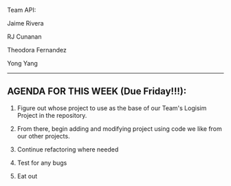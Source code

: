 Team API:

Jaime Rivera

RJ Cunanan

Theodora Fernandez

Yong Yang 

---------------------------------------------------
AGENDA FOR THIS WEEK (Due Friday!!!):
---------------------------------------------------
1. Figure out whose project to use as the base of our Team's Logisim Project in the repository.

2. From there, begin adding and modifying project using code we like from our other projects.

3. Continue refactoring where needed

4. Test for any bugs

5. Eat out

